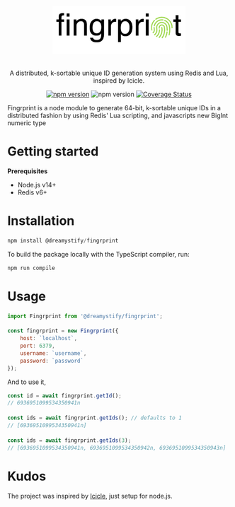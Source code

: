 <div align="center">
  <br/>
  <img src="./img/logo.png" width="300" />
  <br/>
  <br/>
  <p>
    A distributed, k-sortable unique ID generation system using Redis and Lua, inspired by Icicle.
  </p>
  <p>
  <a href="https://badge.fury.io/js/@dreamystify%2Ffingrprint"><img src="https://badge.fury.io/js/@dreamystify%2Ffingrprint.svg" alt="npm version" height="18"></a>
  <img src="https://github.com/Dreamystify/fingrprint/actions/workflows/npm-publish.yml/badge.svg" alt="npm version" height="18">
  <a href='https://coveralls.io/github/Dreamystify/fingrprint?branch=main'><img src='https://coveralls.io/repos/github/Dreamystify/fingrprint/badge.svg?branch=main' alt='Coverage Status' height="18"/></a>
  </p>
</div>

Fingrprint is a node module to generate 64-bit, k-sortable unique IDs in a distributed fashion by using Redis' Lua scripting, and javascripts new BigInt numeric type

# Getting started

**Prerequisites**

* Node.js v14+
* Redis v6+

# Installation

```js
npm install @dreamystify/fingrprint
```

To build the package locally with the TypeScript compiler, run:

```js
npm run compile
```

# Usage

```js
import Fingrprint from '@dreamystify/fingrprint';

const fingrprint = new Fingrprint({
    host: `localhost`,
    port: 6379,
    username: `username`,
    password: `password`
});
```

And to use it,

```js
const id = await fingrprint.getId();
// 6936951099534350941n

const ids = await fingrprint.getIds(); // defaults to 1
// [6936951099534350941n]

const ids = await fingrprint.getIds(3);
// [6936951099534350941n, 6936951099534350942n, 6936951099534350943n]
```

# Kudos

The project was inspired by [Icicle](https://github.com/intenthq/icicle), just setup for node.js.
